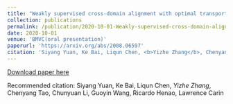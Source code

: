 ```yaml
---
title: "Weakly supervised cross-domain alignment with optimal transport Task"
collection: publications
permalink: /publication/2020-10-01-Weakly-supervised-cross-domain-alignment-with-optimal-transport-Task
date: 2020-10-01
venue: 'BMVC(oral presentation)'
paperurl: 'https://arxiv.org/abs/2008.06597'
citation: 'Siyang Yuan, Ke Bai, Liqun Chen, <b>Yizhe Zhang</b>, Chenyang Tao, Chunyuan Li, Guoyin Wang, Ricardo Henao, Lawrence Carin'
---
```


[Download paper here](https://arxiv.org/abs/2008.06597)

Recommended citation: Siyang Yuan, Ke Bai, Liqun Chen, *Yizhe Zhang*, Chenyang Tao, Chunyuan Li, Guoyin Wang, Ricardo Henao, Lawrence Carin